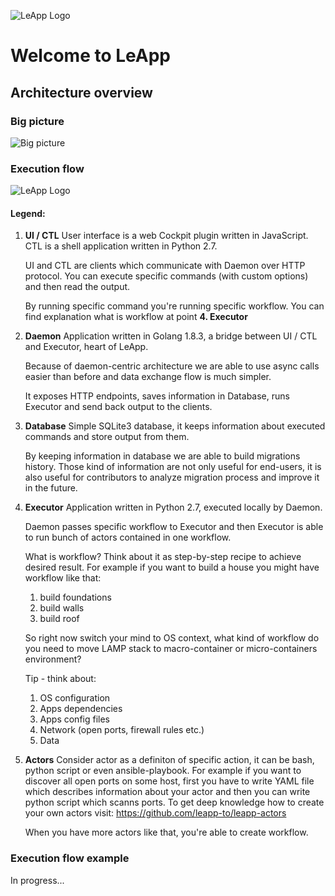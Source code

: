 
![LeApp Logo](https://raw.githubusercontent.com/leapp-to/leapp-to.github.io/master/img/leapp-logo.png)

# Welcome to LeApp                                                         
                                                                                                                            
## Architecture overview                                                                                                
                                                                                                                            
### Big picture                                                                                                                                                                                                                                    
![Big picture](https://raw.githubusercontent.com/leapp-to/leapp-to.github.io/master/img/arch-big-picture.png)
                                                                                                                            
### Execution flow
![LeApp Logo](https://raw.githubusercontent.com/leapp-to/leapp-to.github.io/master/img/leapp-sequence-diagram.png)
                                                                                                                                                                                                                                                      
#### Legend: 
1. <b>UI / CTL</b>
   User interface is a web Cockpit plugin written in JavaScript.
CTL is a shell application written in Python 2.7.

   UI and CTL are clients which communicate with Daemon over HTTP protocol. 
You can execute specific commands (with custom options) and then read the output.

   By running specific command you're running specific workflow.
You can find explanation what is workflow at point <b>4. Executor</b>

2. <b>Daemon</b>
   Application written in Golang 1.8.3, a bridge between UI / CTL and Executor, heart of LeApp.

   Because of daemon-centric architecture we are able to use async calls easier than before and data exchange flow is much simpler.
	
   It exposes HTTP endpoints, saves information in Database, runs Executor and send back output to the clients.

3. <b>Database</b>
   Simple SQLite3 database, it keeps information about executed commands and store output from them.

   By keeping information in database we are able to build migrations history.
Those kind of information are not only useful for end-users, it is also useful for contributors to analyze migration process and improve it in the future.

4. <b>Executor</b>
   Application written in Python 2.7, executed locally by Daemon.

   Daemon passes specific workflow to Executor and then Executor is able to run bunch of actors contained in one workflow.

   What is workflow? Think about it as step-by-step recipe to achieve desired result.
For example if you want to build a house you might have workflow like that: 
	1. build foundations
	2. build walls 
	3. build roof

   So right now switch your mind to OS context, what kind of workflow do you need to move LAMP stack to macro-container or micro-containers environment?
	
   Tip - think about:
	1. OS configuration
	2. Apps dependencies
	2. Apps config files
	3. Network (open ports, firewall rules etc.)
	4. Data

5. <b>Actors</b>
   Consider actor as a definiton of specific action, it can be bash, python script or even ansible-playbook.
For example if you want to discover all open ports on some host, first you have to write YAML file which describes information about your actor and then you can write python script which scanns ports.
To get deep knowledge how to create your own actors visit: https://github.com/leapp-to/leapp-actors

   When you have more actors like that, you're able to create workflow.

### Execution flow example
In progress...

